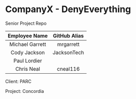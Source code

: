 CompanyX - DenyEverything
==============

Senior Project Repo

|   Employee Name   | GitHub Alias |
| :-----------------: | :------------: |
|  Michael Garrett  |  mrgarrett   |
|   Cody Jackson    |  JacksonTech |
|   Paul Lordier    |              |
|    Chris Neal     |   cneal116   |

Client: PARC

Project: Concordia
